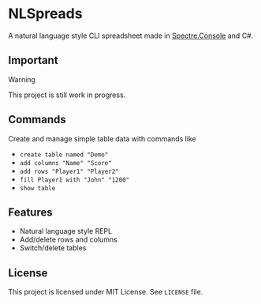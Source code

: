# NLSpreads
A natural language style CLI spreadsheet made in [Spectre.Console](https://github.com/spectreconsole/spectre.console) and C#.

## Important
> [!WARNING]
> This project is still work in progress.

## Commands
Create and manage simple table data with commands like

- ``create table named "Demo"``
- ``add columns "Name" "Score"``
- ``add rows "Player1" "Player2"``
- ``fill Player1 with "John" "1200"``
- ``show table``

## Features

- Natural language style REPL
- Add/delete rows and columns
- Switch/delete tables

## License

This project is licensed under MIT License. See `LICENSE` file.